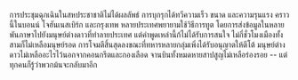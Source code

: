 การประชุมฉุกเฉินในสหประชาชาติไม่ได้ผลลัพธ์ การบุกรุกได้ทวีความเร็ว ขนาด และความรุนแรง
คราวนี้ในบอนน์ โจฮันเนสเบิร์ก และกรุงเทพ หลายประเทศพยายามใช้วิธีการทูต
โดยการส่งข้อมูลในหลายพันภาษาไปยังมนุษย์ต่างดาวที่ทำลายประเทศ
แต่คำพูดเหล่านี้ก้ไม่ได้รับการสนใจ ไม่กี่ชั่วโมงเมืองทั้งสามก็ไม่เหลือมนุษย์รอด
การโจมตีสิ้นสุดลงขณะที่ทหารหลายกลุ่มเพิ่งได้รับอนุญาตให้ตีโต้
มนุษย์ต่างดาวไม่เหลืออะไรไว้นอกจากคอนกรีตและกองเลือด
จานบินทั้งหมดหายสาปสูญไม่เหลือร่องรอย -- แต่ทุกคนก็รู้ว่าพวกม้นจะกลับมาอีก